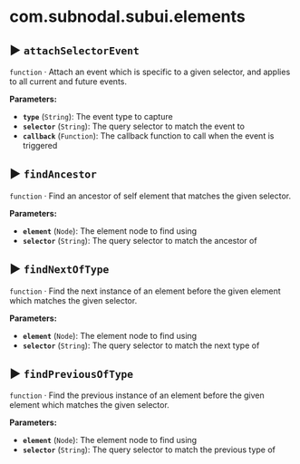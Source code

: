 # com.subnodal.subui.elements
## ▶️ `attachSelectorEvent`
`function` · Attach an event which is specific to a given selector, and applies to all current and future events.

**Parameters:**
* **`type`** (`String`): The event type to capture
* **`selector`** (`String`): The query selector to match the event to
* **`callback`** (`Function`): The callback function to call when the event is triggered

## ▶️ `findAncestor`
`function` · Find an ancestor of self element that matches the given selector.

**Parameters:**
* **`element`** (`Node`): The element node to find using
* **`selector`** (`String`): The query selector to match the ancestor of

## ▶️ `findNextOfType`
`function` · Find the next instance of an element before the given element which matches the given selector.

**Parameters:**
* **`element`** (`Node`): The element node to find using
* **`selector`** (`String`): The query selector to match the next type of

## ▶️ `findPreviousOfType`
`function` · Find the previous instance of an element before the given element which matches the given selector.

**Parameters:**
* **`element`** (`Node`): The element node to find using
* **`selector`** (`String`): The query selector to match the previous type of